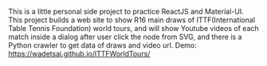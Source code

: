 This is a little personal side project to practice ReactJS and Material-UI.
This project builds a web site to show R16 main draws of ITTF(International Table Tennis Foundation) world tours, and will show Youtube videos of each match inside a dialog after user click the node from SVG, and there is a Python crawler to get data of draws and video url.
Demo: https://wadetsai.github.io/ITTFWorldTours/
